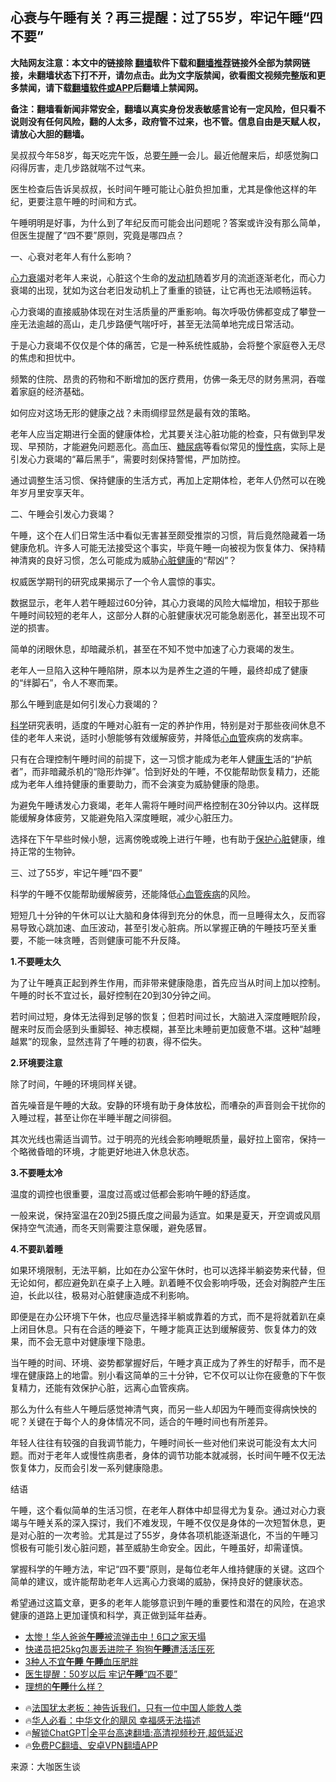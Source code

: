  <!-- 面包屑导航 --> <h2>心衰与午睡有关？再三提醒：过了55岁，牢记午睡“四不要”</h2> <p class="notice"><b>大陆网友注意：本文中的链接除 <a href="https://github.com/bannedbook/fanqiang" >翻墙</a>软件下载和<a href="https://github.com/killgcd/justmysocks/blob/master/README.md">翻墙推荐</a>链接外全部为禁网链接，未翻墙状态下打不开，请勿点击。此为文字版禁闻，欲看图文视频完整版和更多禁闻，请下载<a href="https://github.com/bannedbook/fanqiang">翻墙软件或APP</a>后翻墙上禁闻网。</p><p>备注：翻墙看新闻非常安全，翻墙以真实身份发表敏感言论有一定风险，但只看不说则没有任何风险，翻的人太多，政府管不过来，也不管。信息自由是天赋人权，请放心大胆的翻墙。</b></p>  <div class="entry"> <p>吴叔叔今年58岁，每天吃完午饭，总要<a href="https://www.bannedbook.org/bnews/tag/%E5%8D%88%E7%9D%A1/" class="st_tag internal_tag" rel="tag" title="标签 午睡 下的日志">午睡</a>一会儿。最近他醒来后，却感觉胸口闷得厉害，走几步路就喘不过气来。</p> <p>医生检查后告诉吴叔叔，长时间午睡可能让心脏负担加重，尤其是像他这样的年纪，更要注意午睡的时间和方式。</p> <p>午睡明明是好事，为什么到了年纪反而可能会出问题呢？答案或许没有那么简单，但医生提醒了“四不要”原则，究竟是哪四点？</p> <p>一、心衰对老年人有什么影响？</p> <p><a href="https://www.bannedbook.org/bnews/tag/%e5%bf%83%e5%8a%9b%e8%a1%b0%e7%ab%ad/" class="st_tag internal_tag" rel="tag" title="标签 心力衰竭 下的日志">心力衰竭</a>对老年人来说，心脏这个生命的<a href="https://www.bannedbook.org/bnews/tag/%e5%8f%91%e5%8a%a8%e6%9c%ba/" class="st_tag internal_tag" rel="tag" title="标签 发动机 下的日志">发动机</a>随着岁月的流逝逐渐老化，而心力衰竭的出现，犹如为这台老旧发动机上了重重的锁链，让它再也无法顺畅运转。</p> <p>心力衰竭的直接威胁体现在对生活质量的严重影响。每次呼吸仿佛都变成了攀登一座无法逾越的高山，走几步路便气喘吁吁，甚至无法简单地完成日常活动。</p> <p>于是心力衰竭不仅仅是个体的痛苦，它是一种系统性威胁，会将整个家庭卷入无尽的焦虑和担忧中。</p> <p>频繁的住院、昂贵的药物和不断增加的医疗费用，仿佛一条无尽的财务黑洞，吞噬着家庭的经济基础。</p> <p>如何应对这场无形的健康之战？未雨绸缪显然是最有效的策略。</p> <p>老年人应当定期进行全面的健康体检，尤其要关注心脏功能的检查，只有做到早发现、早预防，才能避免问题恶化。高血压、<a href="https://www.bannedbook.org/bnews/tag/%e7%b3%96%e5%b0%bf%e7%97%85/" class="st_tag internal_tag" rel="tag" title="标签 糖尿病 下的日志">糖尿病</a>等看似常见的<a href="https://www.bannedbook.org/bnews/tag/%E6%85%A2%E6%80%A7%E7%97%85/" class="st_tag internal_tag" rel="tag" title="标签 慢性病 下的日志">慢性病</a>，实际上是引发心力衰竭的“幕后黑手”，需要时刻保持警惕，严加防控。</p> <p>通过调整生活习惯、保持健康的生活方式，再加上定期体检，老年人仍然可以在晚年岁月里安享天年。</p>  <p>二、午睡会引发心力衰竭？</p> <p>午睡，这个在人们日常生活中看似无害甚至颇受推崇的习惯，背后竟然隐藏着一场健康危机。许多人可能无法接受这个事实，毕竟午睡一向被视为恢复体力、保持精神清爽的良好习惯，怎么可能成为威胁<a href="https://www.bannedbook.org/bnews/tag/%E5%BF%83%E8%84%8F%E5%81%A5%E5%BA%B7/" class="st_tag internal_tag" rel="tag" title="标签 心脏健康 下的日志">心脏健康</a>的“帮凶”？</p> <p>权威医学期刊的研究成果揭示了一个令人震惊的事实。</p> <p>数据显示，老年人若午睡超过60分钟，其心力衰竭的风险大幅增加，相较于那些午睡时间较短的老年人，这部分人群的心脏健康状况可能急剧恶化，甚至出现不可逆的损害。</p> <p>简单的闭眼休息，却暗藏杀机，甚至在不知不觉中加速了心力衰竭的发生。</p> <p>老年人一旦陷入这种午睡陷阱，原本以为是养生之道的午睡，最终却成了健康的“绊脚石”，令人不寒而栗。</p> <p>那么午睡到底是如何引发心力衰竭的？</p> <p><span class='wp_keywordlink'><a href="https://www.bannedbook.org/forum11/topic309.html" title="禁片：“科学”的棍子" target="_blank">科学</a></span>研究表明，适度的午睡对心脏有一定的养护作用，特别是对于那些夜间休息不佳的老年人来说，适时小憩能够有效缓解疲劳，并降低<a href="https://www.bannedbook.org/bnews/tag/%E5%BF%83%E8%A1%80%E7%AE%A1/" class="st_tag internal_tag" rel="tag" title="标签 心血管 下的日志">心血管</a>疾病的发病率。</p> <p>只有在合理控制午睡时间的前提下，这一习惯才能成为老年人健<span class='wp_keywordlink'><a href="https://www.bannedbook.org/forum2/topic1148.html" title="纪实文学：康生评传" target="_blank">康生</a></span>活的“护航者”，而非暗藏杀机的“隐形炸弹”。恰到好处的午睡，不仅能帮助恢复精力，还能成为老年人维持健康的重要助力，而不会演变为威胁健康的隐患。</p> <p>为避免午睡诱发心力衰竭，老年人需将午睡时间严格控制在30分钟以内。这样既能缓解身体疲劳，又能避免陷入深度睡眠，减少心脏压力。</p> <p>选择在下午早些时候小憩，远离傍晚或晚上进行午睡，也有助于<a href="https://www.bannedbook.org/bnews/tag/%E4%BF%9D%E6%8A%A4%E5%BF%83%E8%84%8F/" class="st_tag internal_tag" rel="tag" title="标签 保护心脏 下的日志">保护心脏</a>健康，维持正常的生物钟。</p>  <p>三、过了55岁，牢记午睡“四不要”</p> <p>科学的午睡不仅能帮助缓解疲劳，还能降低<a href="https://www.bannedbook.org/bnews/tag/%E5%BF%83%E8%A1%80%E7%AE%A1%E7%96%BE%E7%97%85/" class="st_tag internal_tag" rel="tag" title="标签 心血管疾病 下的日志">心血管疾病</a>的风险。</p> <p>短短几十分钟的午休可以让大脑和身体得到充分的休息，而一旦睡得太久，反而容易导致心跳加速、血压波动，甚至引发心脏病。所以掌握正确的午睡技巧至关重要，不能一味贪睡，否则健康可能不升反降。</p> <p><strong>1.不要睡太久</strong></p> <p>为了让午睡真正起到养生作用，而非带来健康隐患，首先应当从时间上加以控制。午睡的时长不宜过长，最好控制在20到30分钟之间。</p> <p>若时间过短，身体无法得到足够的恢复；但若时间过长，大脑进入深度睡眠阶段，醒来时反而会感到头重脚轻、神志模糊，甚至比未睡前更加疲惫不堪。这种“越睡越累”的现象，显然违背了午睡的初衷，得不偿失。</p> <p><strong>2.环境要注意</strong></p> <p>除了时间，午睡的环境同样关键。</p> <p>首先噪音是午睡的大敌。安静的环境有助于身体放松，而嘈杂的声音则会干扰你的入睡过程，甚至让你在半睡半醒之间徘徊。</p> <p>其次光线也需适当调节。过于明亮的光线会影响睡眠质量，最好拉上窗帘，保持一个略微昏暗的环境，才能更好地进入休息状态。</p> <p><strong>3.不要睡太冷</strong></p>  <p>温度的调控也很重要，温度过高或过低都会影响午睡的舒适度。</p> <p>一般来说，保持室温在20到25摄氏度之间最为适宜。如果是夏天，开空调或风扇保持空气流通，而冬天则需要注意保暖，避免感冒。</p> <p><strong>4.不要趴着睡</strong></p> <p>如果环境限制，无法平躺，比如在办公室午休时，也可以选择半躺姿势来代替，但无论如何，都应避免趴在桌子上入睡。趴着睡不仅会影响呼吸，还会对胸腔产生压迫，长此以往，极易对心脏健康造成不利影响。</p> <p>即便是在办公环境下午休，也应尽量选择半躺或靠着的方式，而不是将就着趴在桌上闭目休息。只有在合适的睡姿下，午睡才能真正达到缓解疲劳、恢复体力的效果，而不会无意中对健康埋下隐患。</p> <p>当午睡的时间、环境、姿势都掌握好后，午睡才真正成为了养生的好帮手，而不是埋在健康路上的地雷。别小看这简单的三十分钟，它不仅可以让你在疲惫的下午恢复精力，还能有效保护心脏，远离心血管疾病。</p> <p>那么为什么有些人午睡后感觉神清气爽，而另一些人却因为午睡而变得病怏怏的呢？关键在于每个人的身体情况不同，适合的午睡时间也有所差异。</p> <p>年轻人往往有较强的自我调节能力，午睡时间长一些对他们来说可能没有太大问题。而对于老年人或慢性病患者，身体的调节功能本就减弱，长时间午睡不仅无法恢复体力，反而会引发一系列健康隐患。</p> <p>结语</p> <p>午睡，这个看似简单的生活习惯，在老年人群体中却显得尤为复杂。通过对心力衰竭与午睡关系的深入探讨，我们不难发现，午睡不仅仅是身体的一次短暂休息，更是对心脏的一次考验。尤其是过了55岁，身体各项机能逐渐退化，不当的午睡习惯极有可能引发心脏问题，甚至威胁生命安全。因此，午睡虽好，却需谨慎。</p> <p>掌握科学的午睡方法，牢记“四不要”原则，是每位老年人维持健康的关键。这四个简单的建议，或许能帮助老年人远离心力衰竭的威胁，保持良好的健康状态。</p>  <p>希望通过这篇文章，更多的老年人能够意识到午睡的重要性和潜在的风险，在追求健康的道路上更加谨慎和科学，真正做到延年益寿。</p> <!--<div id="taboola-mid-1"></div>--><ul class='op-related-articles' title='相关阅读'> <li><a href='https://www.bannedbook.org/bnews/cnnews/20240812/2073574.html' target='_blank'>太惨！华人爸爸<b>午睡</b>被流弹击中！6口之家天塌</a></li> <li><a href='https://www.bannedbook.org/bnews/cnnews/20240721/2064898.html' target='_blank'>快递员把25kg包裹丢进院子 狗狗<b>午睡</b>遭活活压死</a></li> <li><a href='https://www.bannedbook.org/bnews/sohnews/20240619/2051833.html' target='_blank'>3种人不宜<b>午睡</b>   <b>午睡</b>血压肥胖</a></li> <li><a href='https://www.bannedbook.org/bnews/health/20240618/2051309.html' target='_blank'>医生提醒：50岁以后 牢记<b>午睡</b>“四不要”</a></li> <li><a href='https://www.bannedbook.org/bnews/baitai/20240614/2049906.html' target='_blank'>理想的<b>午睡</b>什么样？</a></li> </ul> <ul class="texttj"> <li>🔥<a href="https://www.bannedbook.org/bnews/ssgc/20230219/1850782.html" target="_blank">法国犹太老板：神告诉我们，只有一位中国人能救人类</a></li> <li>🔥<a href="https://www.bannedbook.org/bnews/comments/20220220/1694796.html" target="_blank">华人必看：中华文化的飓风 幸福感无法描述</a></li> <li>🔥<a href="https://github.com/bannedbook/fanqiang/wiki/V2ray%E6%9C%BA%E5%9C%BA" target="_blank">解锁ChatGPT|全平台高速翻墙:高清视频秒开,超低延迟</a></li> <li>🔥<a href="https://github.com/bannedbook/fanqiang/wiki/%E7%A6%81%E9%97%BB%E7%BD%91%E5%AE%89%E5%8D%93%E7%BF%BB%E5%A2%99%E6%96%B0%E9%97%BBAPP" target="_blank">免费PC翻墙、安卓VPN翻墙APP</a></li> </ul><p class="src-info">来源：大咖医生谈 </p><a name='sharetosocial'></a> <div style="margin-bottom:5px;padding-bottom:5px;clear:both"> <div id="archive-pix-1" class="banner-ads"> <!-- AuctionX Display platform tag START --> <div id="27602x728x90x621x_ADSLOT1" clicktrack="%%CLICK_URL_ESC%%"></div>  <!-- AuctionX Display platform tag END --> </div> <div id="archive-pix-2" class="banner-ads"> <!-- AuctionX Display platform tag START --> <div id="27556x300x250x621x_ADSLOT1" clicktrack="%%CLICK_URL_ESC%%" style="margin:0 auto;text-align:center"></div>  <!-- AuctionX Display platform tag END --> </div> </div>  <div id="archive-pix-1" class="banner-ads"> <!-- AuctionX Display platform tag START --> <div id="27603x728x90x621x_ADSLOT1" clicktrack="%%CLICK_URL_ESC%%"></div>  <!-- AuctionX Display platform tag END --> </div> </div><!--END ENTRY--> 